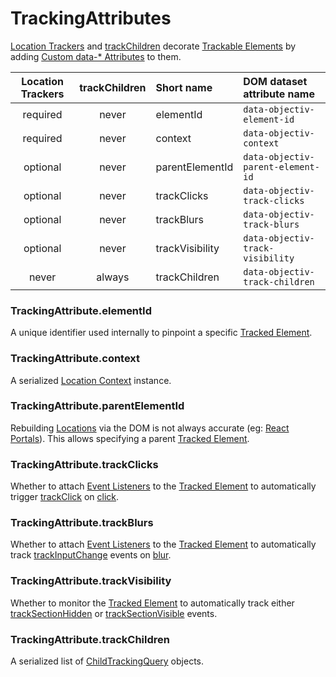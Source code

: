 # TrackingAttributes

[Location Trackers](/tracking/api-reference/location-trackers/overview.md) and [trackChildren](/tracking/api-reference/low-level/trackChildren.md) decorate [Trackable Elements](/tracking/core-concepts/elements.md#trackable-elements) by adding [Custom data-* Attributes](https://developer.mozilla.org/en-US/docs/Web/HTML/Global_attributes/data-*) to them.

| Location Trackers | trackChildren   | Short name      | DOM dataset attribute name
| :-:               | :-:             | :--             | :--                                                                                       
| required          | never           | elementId       | `data-objectiv-element-id`
| required          | never           | context         | `data-objectiv-context`
| optional          | never           | parentElementId | `data-objectiv-parent-element-id`
| optional          | never           | trackClicks     | `data-objectiv-track-clicks`
| optional          | never           | trackBlurs      | `data-objectiv-track-blurs`
| optional          | never           | trackVisibility | `data-objectiv-track-visibility`
| never             | always          | trackChildren   | `data-objectiv-track-children`

### TrackingAttribute.elementId
A unique identifier used internally to pinpoint a specific [Tracked Element](/tracking/core-concepts/elements.md#tracked-elements).

### TrackingAttribute.context
A serialized [Location Context](/taxonomy/location-contexts/overview.md) instance.

### TrackingAttribute.parentElementId
Rebuilding [Locations](/tracking/core-concepts/locations.md) via the DOM is not always accurate (eg: [React Portals](https://reactjs.org/docs/portals.html)). This allows specifying a parent [Tracked Element](/tracking/core-concepts/elements.md#tracked-elements).

### TrackingAttribute.trackClicks
Whether to attach [Event Listeners](https://developer.mozilla.org/en-US/docs/Web/API/EventListener) to the [Tracked Element](/tracking/core-concepts/elements.md#tracked-elements) to automatically trigger [trackClick](/tracking/api-reference/event-trackers/trackClick.md) on [click](https://developer.mozilla.org/en-US/docs/Web/API/Element/click_event).

### TrackingAttribute.trackBlurs
Whether to attach [Event Listeners](https://developer.mozilla.org/en-US/docs/Web/API/EventListener) to the [Tracked Element](/tracking/core-concepts/elements.md#tracked-elements) to automatically track [trackInputChange](/tracking/api-reference/event-trackers/trackInputChange.md) events on [blur](https://developer.mozilla.org/en-US/docs/Web/API/Element/blur_event).

### TrackingAttribute.trackVisibility
Whether to monitor the [Tracked Element](/tracking/core-concepts/elements.md#tracked-elements) to automatically track either [trackSectionHidden](/tracking/api-reference/event-trackers/trackSectionHidden.md) or [trackSectionVisible](/tracking/api-reference/event-trackers/trackSectionVisible.md) events.

### TrackingAttribute.trackChildren
A serialized list of [ChildTrackingQuery](/tracking/api-reference/low-level/trackChildren.md#trackchildrenquery-parameter) objects.
